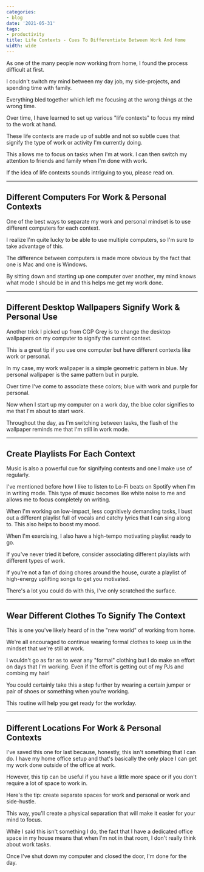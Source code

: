 ```yaml
---
categories:
- blog
date: '2021-05-31'
tags:
- productivity
title: Life Contexts - Cues To Differentiate Between Work And Home
width: wide
---
```


As one of the many people now working from home, I found the process difficult at first.

I couldn't switch my mind between my day job, my side-projects, and spending time with family. 

Everything bled together which left me focusing at the wrong things at the wrong time.

Over time, I have learned to set up various "life contexts" to focus my mind to the work at hand.

These life contexts are made up of subtle and not so subtle cues that signify the type of work or activity I'm currently doing. 

This allows me to focus on tasks when I'm at work. I can then switch my attention to friends and family when I'm done with work.

If the idea of life contexts sounds intriguing to you, please read on.

---

## Different Computers For Work & Personal Contexts

One of the best ways to separate my work and personal mindset is to use different computers for each context. 

I realize I'm quite lucky to be able to use multiple computers, so I'm sure to take advantage of this.

The difference between computers is made more obvious by the fact that one is Mac and one is Windows.

By sitting down and starting up one computer over another, my mind knows what mode I should be in and this helps me get my work done.

---

## Different Desktop Wallpapers Signify Work & Personal Use

Another trick I picked up from CGP Grey is to change the desktop wallpapers on my computer to signify the current context.

This is a great tip if you use one computer but have different contexts like work or personal.

In my case, my work wallpaper is a simple geometric pattern in blue. My personal wallpaper is the same pattern but in purple. 

Over time I've come to associate these colors; blue with work and purple for personal.

Now when I start up my computer on a work day, the blue color signifies to me that I'm about to start work.

Throughout the day, as I'm switching between tasks, the flash of the wallpaper reminds me that I'm still in work mode.

---

## Create Playlists For Each Context

Music is also a powerful cue for signifying contexts and one I make use of regularly.

I've mentioned before how I like to listen to Lo-Fi beats on Spotify when I'm in writing mode. This type of music becomes like white noise to me and allows me to focus completely on writing.

When I'm working on low-impact, less cognitively demanding tasks, I bust out a different playlist full of vocals and catchy lyrics that I can sing along to. This also helps to boost my mood.

When I'm exercising, I also have a high-tempo motivating playlist ready to go.

If you've never tried it before, consider associating different playlists with different types of work. 

If you're not a fan of doing chores around the house, curate a playlist of high-energy uplifting songs to get you motivated.

There's a lot you could do with this, I've only scratched the surface. 

---

## Wear Different Clothes To Signify The Context

This is one you've likely heard of in the "new world" of working from home.

We're all encouraged to continue wearing formal clothes to keep us in the mindset that we're still at work.

I wouldn't go as far as to wear any "formal" clothing but I do make an effort on days that I'm working. Even if the effort is getting out of my PJs and combing my hair!

You could certainly take this a step further by wearing a certain jumper or pair of shoes or something when you're working. 

This routine will help you get ready for the workday.

---

## Different Locations For Work & Personal Contexts

I've saved this one for last because, honestly, this isn't something that I can do. I have my home office setup and that's basically the only place I can get my work done outside of the office at work.

However, this tip can be useful if you have a little more space or if you don't require a lot of space to work in.

Here's the tip: create separate spaces for work and personal or work and side-hustle.

This way, you'll create a physical separation that will make it easier for your mind to focus.

While I said this isn't something I do, the fact that I have a dedicated office space in my house means that when I'm not in that room, I don't really think about work tasks. 

Once I've shut down my computer and closed the door, I'm done for the day.
